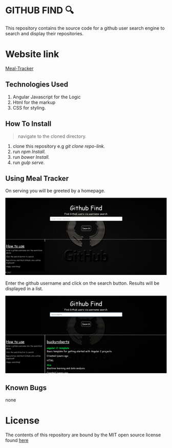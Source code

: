 # GITHUB FIND :mag:

This repository contains the source code for a github user search engine to search and display their repositories.

# Website link

[Meal-Tracker](https://samwelkinuthia.github.io/github-lookup/)

## Technologies Used

1. Angular Javascript for the Logic
2. Html for the markup
3. CSS for styling.

## How To Install

> navigate to the cloned directory.
 1. clone this repository e.g _git clone repo-link._
 2. run _npm Install._
 3. run _bower Install._
 4. run _gulp serve._

## Using Meal Tracker

On serving you will be greeted by a homepage.

![homepage](https://github.com/samwelkinuthia/github-lookup/blob/master/homepage.png?raw=true)

Enter the github username and click on the search button. Results will be displayed in a list.

![search results](https://github.com/samwelkinuthia/github-lookup/blob/master/Screenshot%20from%202017-06-18%2019-43-11.png?raw=true)

## Known Bugs

none

# License

The contents of this repository are bound by the MIT open source license found [here](https://github.com/samwelkinuthia/github-lookup/blob/master/LICENSE.txt)
